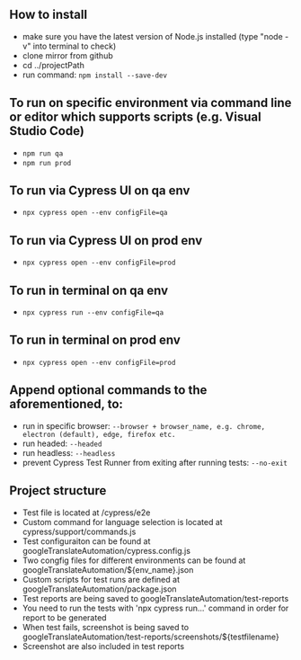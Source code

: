 ## How to install
* make sure you have the latest version of Node.js installed (type "node -v" into terminal to check)
* clone mirror from github
* cd ../projectPath
* run command: `npm install --save-dev`

## To run on specific environment via command line or editor which supports scripts (e.g. Visual Studio Code)
* `npm run qa`
* `npm run prod`

## To run via Cypress UI on qa env
* `npx cypress open --env configFile=qa`

## To run via Cypress UI on prod env
* `npx cypress open --env configFile=prod`

## To run in terminal on qa env
* `npx cypress run --env configFile=qa`

## To run in terminal on prod env
* `npx cypress open --env configFile=prod`

## Append optional commands to the aforementioned, to:
* run in specific browser: `--browser + browser_name, e.g. chrome, electron (default), edge, firefox etc.`
* run headed: `--headed`
* run headless: `--headless`
* prevent Cypress Test Runner from exiting after running tests: `--no-exit`

## Project structure
* Test file is located at /cypress/e2e
* Custom command for language selection is located at cypress/support/commands.js
* Test configuraiton can be found at googleTranslateAutomation/cypress.config.js
* Two congfig files for different environments can be found at googleTranslateAutomation/${env_name}.json
* Custom scripts for test runs are defined at googleTranslateAutomation/package.json
* Test reports are being saved to googleTranslateAutomation/test-reports
* You need to run the tests with 'npx cypress run...' command in order for report to be generated
* When test fails, screenshot is being saved to googleTranslateAutomation/test-reports/screenshots/${testfilename}
* Screenshot are also included in test reports